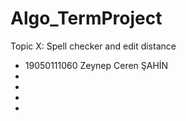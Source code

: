 # Algo_TermProject
Topic X: Spell checker and edit distance
- 19050111060 Zeynep Ceren ŞAHİN
-
-
-
-
